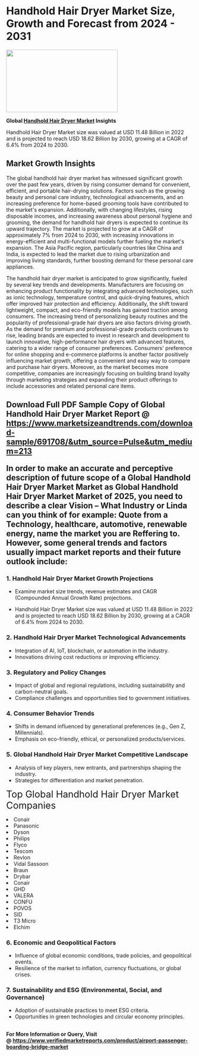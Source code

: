 <H1>Handhold Hair Dryer Market Size, Growth and Forecast from 2024 - 2031</H1><img class="aligncenter size-medium wp-image-584254" src="https://thirdeyenews.in/wp-content/uploads/2024/09/Global-Market-Research-300x168.jpeg" alt="" width="300" height="168" /><p><strong>Global&nbsp;<a href="https://www.marketsizeandtrends.com/download-sample/691708/&amp;utm_source=Pulse&amp;utm_medium=213">Handhold Hair Dryer Market</a> Insights</strong></p><p>Handhold Hair Dryer Market size was valued at USD 11.48 Billion in 2022 and is projected to reach USD 18.62 Billion by 2030, growing at a CAGR of 6.4% from 2024 to 2030.</p><p><h2>Market Growth Insights</h2> <p>The global handhold hair dryer market has witnessed significant growth over the past few years, driven by rising consumer demand for convenient, efficient, and portable hair-drying solutions. Factors such as the growing beauty and personal care industry, technological advancements, and an increasing preference for home-based grooming tools have contributed to the market's expansion. Additionally, with changing lifestyles, rising disposable incomes, and increasing awareness about personal hygiene and grooming, the demand for handhold hair dryers is expected to continue its upward trajectory. The market is projected to grow at a CAGR of approximately 7% from 2024 to 2030, with increasing innovations in energy-efficient and multi-functional models further fueling the market's expansion. The Asia Pacific region, particularly countries like China and India, is expected to lead the market due to rising urbanization and improving living standards, further boosting demand for these personal care appliances.</p> <p><strong></strong></p> <p>The handhold hair dryer market is anticipated to grow significantly, fueled by several key trends and developments. Manufacturers are focusing on enhancing product functionality by integrating advanced technologies, such as ionic technology, temperature control, and quick-drying features, which offer improved hair protection and efficiency. Additionally, the shift toward lightweight, compact, and eco-friendly models has gained traction among consumers. The increasing trend of personalizing beauty routines and the popularity of professional-grade hair dryers are also factors driving growth. As the demand for premium and professional-grade products continues to rise, leading brands are expected to invest in research and development to launch innovative, high-performance hair dryers with advanced features, catering to a wider range of consumer preferences. Consumers' preference for online shopping and e-commerce platforms is another factor positively influencing market growth, offering a convenient and easy way to compare and purchase hair dryers. Moreover, as the market becomes more competitive, companies are increasingly focusing on building brand loyalty through marketing strategies and expanding their product offerings to include accessories and related personal care items. <h2></p><p><span class=""><strong>Download Full PDF Sample Copy of Global Handhold Hair Dryer Market Report</strong> @ <a href="https://www.marketsizeandtrends.com/download-sample/691708/&amp;utm_source=Pulse&amp;utm_medium=213" target="_blank">https://www.marketsizeandtrends.com/download-sample/691708/&amp;utm_source=Pulse&amp;utm_medium=213</a></span></p><p>In order to make an accurate and perceptive description of future scope of a Global&nbsp;Handhold Hair Dryer Market Market as Global&nbsp;Handhold Hair Dryer Market Market of 2025, you need to describe a clear Vision &ndash; What Industry or Linda can you think of for example: Quote from a Technology, healthcare, automotive, renewable energy, name the market you are Reffering to. However, some general trends and factors usually impact market reports and their future outlook include:</p><h3>1.&nbsp;<strong>Handhold Hair Dryer Market Growth Projections</strong></h3><ul><li>Examine market size trends, revenue estimates and CAGR (Compounded Annual Growth Rate) projections.</li><li><p>Handhold Hair Dryer Market size was valued at USD 11.48 Billion in 2022 and is projected to reach USD 18.62 Billion by 2030, growing at a CAGR of 6.4% from 2024 to 2030.</p></li></ul><h3>2.&nbsp;<strong>Handhold Hair Dryer Market Technological Advancements</strong></h3><ul><li>Integration of AI, IoT, blockchain, or automation in the industry.</li><li>Innovations driving cost reductions or improving efficiency.</li></ul><h3>3.&nbsp;<strong>Regulatory and Policy Changes</strong></h3><ul><li>Impact of global and regional regulations, including sustainability and carbon-neutral goals.</li><li>Compliance challenges and opportunities tied to government initiatives.</li></ul><h3>4.&nbsp;<strong>Consumer Behavior Trends</strong></h3><ul><li>Shifts in demand influenced by generational preferences (e.g., Gen Z, Millennials).</li><li>Emphasis on eco-friendly, ethical, or personalized products/services.</li></ul><h3>5.&nbsp;<strong>Global Handhold Hair Dryer Market Competitive Landscape</strong></h3><ul><li>Analysis of key players, new entrants, and partnerships shaping the industry.</li><li>Strategies for differentiation and market penetration.</li></ul><p data-pm-slice="1 1 []"><span style="color: inherit; font-family: inherit; font-size: 25px;">Top Global Handhold Hair Dryer Market Companies</span></p><div class="" data-test-id=""><p><li>Conair</li><li> Panasonic</li><li> Dyson</li><li> Philips</li><li> Flyco</li><li> Tescom</li><li> Revlon</li><li> Vidal Sassoon</li><li> Braun</li><li> Drybar</li><li> Conair</li><li> GHD</li><li> VALERA</li><li> CONFU</li><li> POVOS</li><li> SID</li><li> T3 Micro</li><li> Elchim</li></p></div><h3>6.&nbsp;<strong>Economic and Geopolitical Factors</strong></h3><ul><li>Influence of global economic conditions, trade policies, and geopolitical events.</li><li>Resilience of the market to inflation, currency fluctuations, or global crises.</li></ul><h3>7.&nbsp;<strong>Sustainability and ESG (Environmental, Social, and Governance)</strong></h3><ul><li>Adoption of sustainable practices to meet ESG criteria.</li><li>Opportunities in green technologies and circular economy principles.</li></ul><h2><strong style="font-size: 14px;">For More Information or Query, Visit @&nbsp;</strong><a style="background-color: #ffffff; font-size: 14px;" href="https://www.marketsizeandtrends.com/report/handhold-hair-dryer-market/" target="_blank">https://www.verifiedmarketreports.com/product/airport-passenger-boarding-bridge-market</a></h2>
